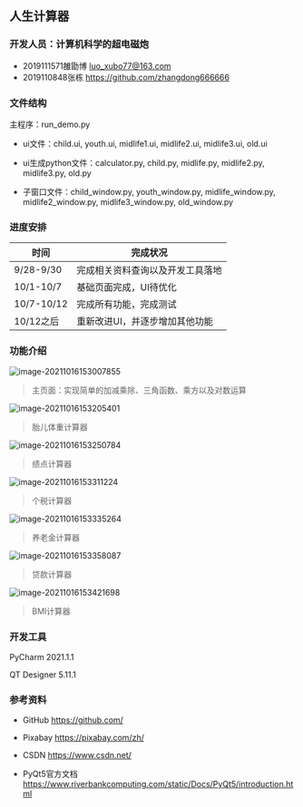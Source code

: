 ## 人生计算器

### 开发人员：计算机科学的超电磁炮

* 2019111571雒勖博 luo_xubo77@163.com
* 2019110848张栋 https://github.com/zhangdong666666

### 文件结构

主程序：run_demo.py

* ui文件：child.ui, youth.ui, midlife1.ui, midlife2.ui, midlife3.ui, old.ui

* ui生成python文件：calculator.py, child.py, midlife.py, midlife2.py, midlife3.py, old.py

* 子窗口文件：child_window.py, youth_window.py, midlife_window.py, midlife2_window.py, midlife3_window.py, old_window.py

### 进度安排

| 时间       | 完成状况                         |
| ---------- | -------------------------------- |
| 9/28-9/30  | 完成相关资料查询以及开发工具落地 |
| 10/1-10/7  | 基础页面完成，UI待优化           |
| 10/7-10/12 | 完成所有功能，完成测试           |
| 10/12之后  | 重新改进UI，并逐步增加其他功能   |

### 功能介绍

![image-20211016153007855](https://github.com/LuoXubo/repositpry/master/SUFE_Calculator/1.jpg)

> 主页面：实现简单的加减乘除、三角函数、乘方以及对数运算

![image-20211016153205401](C:\Users\Administrator\AppData\Roaming\Typora\typora-user-images\image-20211016153205401.png)

> 胎儿体重计算器

![image-20211016153250784](C:\Users\Administrator\AppData\Roaming\Typora\typora-user-images\image-20211016153250784.png)

> 绩点计算器

![image-20211016153311224](C:\Users\Administrator\AppData\Roaming\Typora\typora-user-images\image-20211016153311224.png)

> 个税计算器

![image-20211016153335264](C:\Users\Administrator\AppData\Roaming\Typora\typora-user-images\image-20211016153335264.png)

> 养老金计算器

![image-20211016153358087](C:\Users\Administrator\AppData\Roaming\Typora\typora-user-images\image-20211016153358087.png)

> 贷款计算器

![image-20211016153421698](C:\Users\Administrator\AppData\Roaming\Typora\typora-user-images\image-20211016153421698.png)

> BMI计算器



### 开发工具

PyCharm 2021.1.1

QT Designer 5.11.1

### 参考资料

* GitHub https://github.com/

* Pixabay https://pixabay.com/zh/

* CSDN https://www.csdn.net/

* PyQt5官方文档 https://www.riverbankcomputing.com/static/Docs/PyQt5/introduction.html

  
